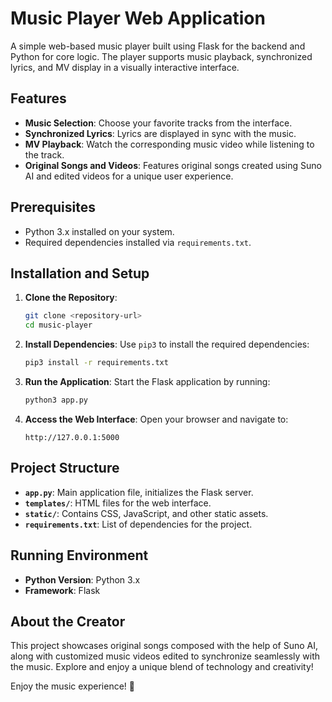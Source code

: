 
# Music Player Web Application

A simple web-based music player built using Flask for the backend and Python for core logic. The player supports music playback, synchronized lyrics, and MV display in a visually interactive interface.

## Features
- **Music Selection**: Choose your favorite tracks from the interface.
- **Synchronized Lyrics**: Lyrics are displayed in sync with the music.
- **MV Playback**: Watch the corresponding music video while listening to the track.
- **Original Songs and Videos**: Features original songs created using Suno AI and edited videos for a unique user experience.

## Prerequisites
- Python 3.x installed on your system.
- Required dependencies installed via `requirements.txt`.

## Installation and Setup
1. **Clone the Repository**:
   ```bash
   git clone <repository-url>
   cd music-player
   ```

2. **Install Dependencies**:
   Use `pip3` to install the required dependencies:
   ```bash
   pip3 install -r requirements.txt
   ```

3. **Run the Application**:
   Start the Flask application by running:
   ```bash
   python3 app.py
   ```

4. **Access the Web Interface**:
   Open your browser and navigate to:
   ```
   http://127.0.0.1:5000
   ```

## Project Structure
- **`app.py`**: Main application file, initializes the Flask server.
- **`templates/`**: HTML files for the web interface.
- **`static/`**: Contains CSS, JavaScript, and other static assets.
- **`requirements.txt`**: List of dependencies for the project.

## Running Environment
- **Python Version**: Python 3.x
- **Framework**: Flask

## About the Creator
This project showcases original songs composed with the help of Suno AI, along with customized music videos edited to synchronize seamlessly with the music. Explore and enjoy a unique blend of technology and creativity!

Enjoy the music experience! 🎵